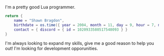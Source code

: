 I'm a pretty good Lua programmer.

```lua
return {
    name = "Shawn Bragdon",
    birthdate = os.time({ year = 2004, month = 11, day = 9, hour = 7, min = 46 }),
    contact = { discord = { id = 1020933580517548093 } } 
}
```

I'm always looking to expand my skills, give me a good reason to help you out! I'm looking for development opporunities.